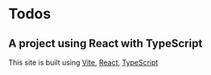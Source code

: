 # Todos

## A project using React with TypeScript

This site is built using [Vite](https://vitejs.dev/), [React](https://react.dev/), [TypeScript](https://www.typescriptlang.org/)
